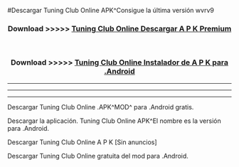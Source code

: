 #Descargar Tuning Club Online  APK^Consigue la última versión wvrv9



<div align="center">
<h3>Download >>>>> <a href="https://es-sites.web.app/?es= Tuning Club Online ">Tuning Club Online  Descargar A P K Premium</a></h3><br>

<h3>Download >>>>> <a href="https://es-sites.web.app/?es= Tuning Club Online ">Tuning Club Online  Instalador de A P K para .Android</a></h3>
</div>


----------------------------------------------------------

----------------------------------------------------------

----------------------------------------------------------

Descargar Tuning Club Online  .APK^MOD^ para .Android gratis.

Descargar la aplicación. Tuning Club Online  APK^El nombre es la versión para .Android.

Descargar Tuning Club Online  A P K [Sin anuncios]

Descargar Tuning Club Online  gratuita del mod para .Android.